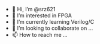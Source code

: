 - 👋 Hi, I’m @srz621
- 👀 I’m interested in FPGA
- 🌱 I’m currently learning Verilog/C
- 💞️ I’m looking to collaborate on ...
- 📫 How to reach me ...

<!---
srz621/srz621 is a ✨ special ✨ repository because its `README.md` (this file) appears on your GitHub profile.
You can click the Preview link to take a look at your changes.
--->
